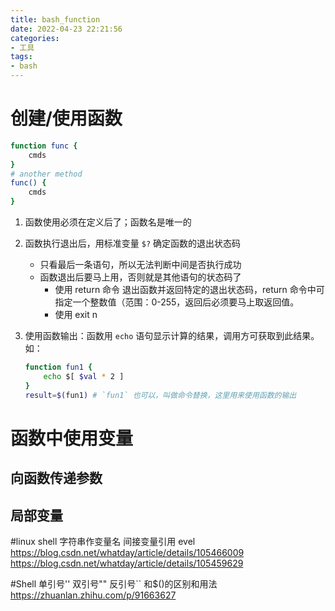 ```yaml
---
title: bash_function
date: 2022-04-23 22:21:56
categories:
- 工具
tags:
- bash
---
```


# 创建/使用函数

```bash
function func {
    cmds
}
# another method
func() {
    cmds
}

```
1. 函数使用必须在定义后了；函数名是唯一的
3. 函数执行退出后，用标准变量 `$?` 确定函数的退出状态码
    - 只看最后一条语句，所以无法判断中间是否执行成功
    - 函数退出后要马上用，否则就是其他语句的状态码了
        - 使用 return 命令 退出函数并返回特定的退出状态码，return 命令中可指定一个整数值（范围：0-255，返回后必须要马上取返回值。
        - 使用 exit n

5. 使用函数输出：函数用 `echo` 语句显示计算的结果，调用方可获取到此结果。如：
    ```bash
    function fun1 {
        echo $[ $val * 2 ]
    }
    result=$(fun1) # `fun1` 也可以，叫做命令替换，这里用来使用函数的输出
    ```

# 函数中使用变量

## 向函数传递参数

## 局部变量

#linux shell 字符串作变量名 间接变量引用 evel
https://blog.csdn.net/whatday/article/details/105466009
https://blog.csdn.net/whatday/article/details/105459629

#Shell 单引号'' 双引号"" 反引号`` 和$()的区别和用法
https://zhuanlan.zhihu.com/p/91663627